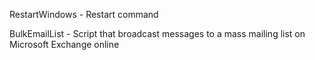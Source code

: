 RestartWindows - Restart command

BulkEmailList - Script that broadcast messages to a mass mailing list on Microsoft Exchange online
